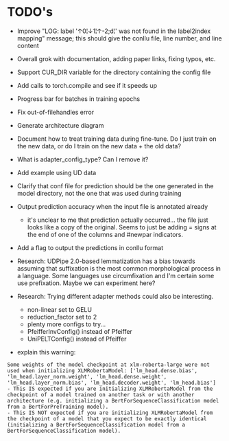 # TODO's

* Improve "LOG: label '↑0¦↓1¦↑-2;d¦' was not found in the label2index mapping" message; this should give the conllu file, line number, and line content
* Overall grok with documentation, adding paper links, fixing typos, etc.
* Support CUR_DIR variable for the directory containing the config file
* Add calls to torch.compile and see if it speeds up
* Progress bar for batches in training epochs
* Fix out-of-filehandles error
* Generate architecture diagram
* Document how to treat training data during fine-tune. Do I just train on the new data, or do I train on the new data + the old data?
* What is adapter_config_type? Can I remove it?
* Add example using UD data
* Clarify that conf file for prediction should be the one generated in the model directory, not the one that was used during training
* Output prediction accuracy when the input file is annotated already
    - it's unclear to me that prediction actually occurred... the file just looks like a copy of the original. Seems to just be adding = signs at the end of one of the columns and #newpar indicators.
* Add a flag to output the predictions in conllu format
* Research: UDPipe 2.0-based lemmatization has a bias towards assuming that suffixation is the most common morphological process in a language. Some languages use circumfixation and I'm certain some use prefixation. Maybe we can experiment here?
* Research: Trying different adapter methods could also be interesting.
    - non-linear set to GELU
    - reduction_factor set to 2
    - plenty more configs to try...
    - PfeifferInvConfig() instead of Pfeiffer
    - UniPELTConfig() instead of Pfeiffer

* explain this warning:
```
Some weights of the model checkpoint at xlm-roberta-large were not used when initializing XLMRobertaModel: ['lm_head.dense.bias', 'lm_head.layer_norm.weight', 'lm_head.dense.weight', 'lm_head.layer_norm.bias', 'lm_head.decoder.weight', 'lm_head.bias']
- This IS expected if you are initializing XLMRobertaModel from the checkpoint of a model trained on another task or with another architecture (e.g. initializing a BertForSequenceClassification model from a BertForPreTraining model).
- This IS NOT expected if you are initializing XLMRobertaModel from the checkpoint of a model that you expect to be exactly identical (initializing a BertForSequenceClassification model from a BertForSequenceClassification model).
```
